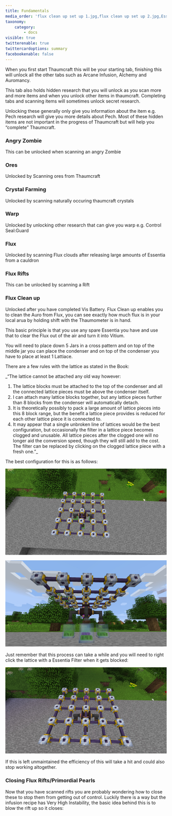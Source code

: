 ```yaml
---
title: Fundamentals
media_order: 'flux clean up set up 1.jpg,flux clean up set up 2.jpg,Essentia Filter blocked.jpg'
taxonomy:
    category:
        - docs
visible: true
twitterenable: true
twittercardoptions: summary
facebookenable: false
---
```


When you first start Thaumcraft this will be your starting tab, finishing this will unlock all the other tabs such as Arcane Infusion, Alchemy and Auromancy.

This tab also holds hidden research that you will unlock as you scan more and more items and when you unlock other items in thaumcraft. Completing tabs and scanning items will sometimes unlock secret research. 

Unlocking these generally only give you information about the item e.g. Pech research will give you more details about Pech. Most of these hidden items are not important in the progress of Thaumcraft but will help you “complete” Thaumcraft.


### Angry Zombie
This can be unlocked when scanning an angry Zombie

### Ores
Unlocked by Scanning ores from Thaumcraft

### Crystal Farming
Unlocked by scanning naturally occuring thaumcraft crystals
 
### Warp
Unlocked by unlocking other research that can give you warp e.g.  Control Seal:Guard

### Flux
Unlocked by scanning Flux clouds after releasing large amounts of Essentia from a cauldron

### Flux Rifts
This can be unlocked by scanning a Rift

### Flux Clean up 
Unlocked after you have completed Vis Battery. Flux Clean up enables you to clean the Auro from Flux, you can see exactly how much flux is in your local arua by holding shift with the Thaumometer is in hand. 

This basic principle is that you use any spare Essentia you have and use that to clear the Flux out of the air and turn it into Vitium.

You will need to place down 5 Jars in a cross pattern and on top of the middle jar you can place the condenser and on top of the condenser you have to place at least 1 Lattiace. 

There are a few rules with the lattice as stated in the Book:


_“The lattice cannot be attached any old way however:
1) The lattice blocks must be attached to the top of the condenser and all the connected lattice pieces must be above the condenser itself.
2) I can attach many lattice blocks together, but any lattice pieces further than 8 blocks from the condenser will automatically detach.
3) It is theoretically possibly to pack a large amount of lattice pieces into this 8 block range, but the benefit a lattice piece provides is reduced for each other lattice piece it is connected to.
4) It may appear that a single unbroken line of lattices would be the best configuration, but occasionally the filter in a lattice piece becomes clogged and unusable. All lattice pieces after the clogged one will no longer aid the conversion speed, though they will still add to the cost. The filter can be replaced by clicking on the clogged lattice piece with a fresh one.”_

The best configuration for this is as follows:

![](flux%20clean%20up%20set%20up%201.jpg)

![](flux%20clean%20up%20set%20up%202.jpg)

Just remember that this process can take a while and you will need to right click the lattice  with a Essentia Filter when it gets blocked:

![](Essentia%20Filter%20blocked.jpg)

If this is left unmaintained the efficiency of this will take a hit and could also stop working altogether.

### Closing Flux Rifts/Primordial Pearls

Now that you have scanned rifts you are probably wondering how to close these to stop them from getting out of control. Luckily there is a way but the infusion recipe has Very High Instability, the basic idea behind this is to blow the rift up so it closes:

